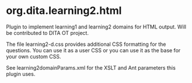 org.dita.learning2.html
=======================

Plugin to implement learning1 and learning2 domains for HTML output. Will be contributed to DITA OT project.

The file learning2-d.css provides additional CSS formatting for the questions. You can use it as a user 
CSS or you can use it as the base for your own custom CSS.

See learning2domainParams.xml for the XSLT and Ant parameters this plugin uses.

